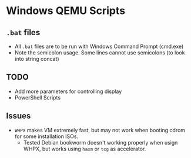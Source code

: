 # Windows QEMU Scripts
## `.bat` files
- All `.bat` files are to be run with Windows Command Prompt (cmd.exe)
- Note the semicolon usage. Some lines cannot use semicolons (to look into string concat)

## TODO
- Add more parameters for controlling display
- PowerShell Scripts

## Issues
- `WHPX` makes VM extremely fast, but may not work when booting cdrom for some installation ISOs. 
    - Tested Debian bookworm doesn't working properly when usign WHPX, but works using `haxm` or `tcg` as accelerator.